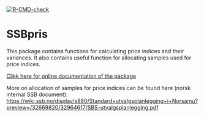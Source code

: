 <!-- badges: start -->
  [![R-CMD-check](https://github.com/statisticsnorway/ssb-pris/actions/workflows/R-CMD-check.yaml/badge.svg)](https://github.com/statisticsnorway/ssb-pris/actions/workflows/R-CMD-check.yaml)
<!-- badges: end -->

# SSBpris

This package contains functions for calculating price indices and their variances. It also contains useful function for allocating samples used for price indices. 

[Clikk here for online documentation of the package](https://statisticsnorway.github.io/ssb-pris)

More on allocation of samples for price indices can be found here (norsk internal SSB document): https://wiki.ssb.no/display/s880/Standard+utvalgsplanlegging+i+Norsamu?preview=/32669820/32964617/SBS-utvalgsplanlegging.pdf 
